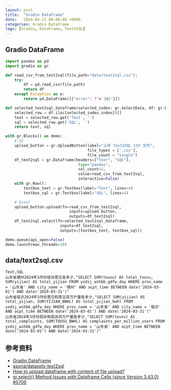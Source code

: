 ```yaml
---
layout: post
title:  "Gradio DataFrame"
date:   2024-04-21 08:00:00 +0800
categories: Gradio DataFrame
tags: [Gradio, DataFrame, Text2SQL]
---
```


## Gradio DataFrame
```python
import pandas as pd
import gradio as gr

def read_csv_from_text2sql(file_path="data/text2sql.csv"):
    try:
        df = pd.read_csv(file_path)
        return df
    except Exception as e:
        return pd.DataFrame([{"error": f"❌ {e}"}])

def selected_text2sql_dataframe(selected_index: gr.SelectData, df: gr.DataFrame):
    selected_row = df.iloc[selected_index.index[0]]
    text = selected_row.get('Text', '')
    sql = selected_row.get('SQL', '')
    return text, sql

with gr.Blocks() as demo:
    # UI
    upload_button = gr.UploadButton(label="上传 Text2SQL CSV 文件", 
                                    file_types = ['.csv'], 
                                    file_count = "single")
    df_text2sql = gr.Dataframe(headers=["Text", "SQL"], 
                                type="pandas", 
                                col_count=2, 
                                value=read_csv_from_text2sql,
                                interactive=False)
    with gr.Row():
        textbox_text = gr.Textbox(label="Text", lines=4)
        textbox_sql = gr.Textbox(label="SQL", lines=4)

    # Event
    upload_button.upload(fn=read_csv_from_text2sql, 
                            inputs=upload_button, 
                            outputs=df_text2sql)
    df_text2sql.select(fn=selected_text2sql_dataframe,
                        inputs=df_text2sql,
                        outputs=[textbox_text, textbox_sql])

demo.queue(api_open=False)
demo.launch(max_threads=30)
```


## data/text2sql.csv
```csv
Text,SQL
山东省德州2024年3月份投诉意见各多少,"SELECT SUM(tousu) AS total_tousu, SUM(yijian) AS total_yijian FROM yxdsj_wshbb_gdfw_day WHERE prov_name = '山东省' AND city_name = '德州' AND acpt_time BETWEEN date('2024-03-01') AND date('2024-03-31')"
山东省临沂2024年3月份意见和意见百万户量各多少,"SELECT SUM(yijian) AS total_yijian, SUM(YIJIAN_BWHL) AS total_yijian_bwhl FROM yxdsj_wshbb_gdfw_day WHERE prov_name = '山东省' AND city_name = '临沂' AND acpt_time BETWEEN date('2024-03-01') AND date('2024-03-31')"
山东省2024年3月份投诉和投诉百万户量各多少,"SELECT SUM(tousu) AS total_complaints, SUM(TOUSU_BWHL) AS complaints_per_million_users FROM yxdsj_wshbb_gdfw_day WHERE prov_name = '山东省' AND acpt_time BETWEEN date('2024-03-01') AND date('2024-03-31')"
```


## 参考资料
- [Gradio DataFrame](https://www.gradio.app/main/docs/dataframe)
- [asoria/datasets-text2sql](https://huggingface.co/spaces/asoria/datasets-text2sql/blob/main/app.py)
- [How to upload dataframe with content of file upload?](https://discuss.huggingface.co/t/how-to-upload-dataframe-with-content-of-file-upload/38587/1)
- [gr.select() Method Issues with Dataframe Cells (since Version 3.43.0) #5706](https://github.com/gradio-app/gradio/issues/5706)
